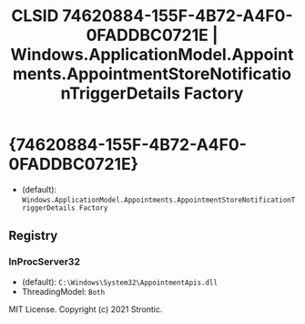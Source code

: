 ﻿---
title: "CLSID 74620884-155F-4B72-A4F0-0FADDBC0721E | Windows.ApplicationModel.Appointments.AppointmentStoreNotificationTriggerDetails Factory"
excerpt: What is COM-Object CLSID 74620884-155F-4B72-A4F0-0FADDBC0721E?
---

# {74620884-155F-4B72-A4F0-0FADDBC0721E}

* (default): `Windows.ApplicationModel.Appointments.AppointmentStoreNotificationTriggerDetails Factory`

## Registry


### InProcServer32

* (default): `C:\Windows\System32\AppointmentApis.dll`
* ThreadingModel: `Both`

MIT License. Copyright (c) 2021 Strontic.



